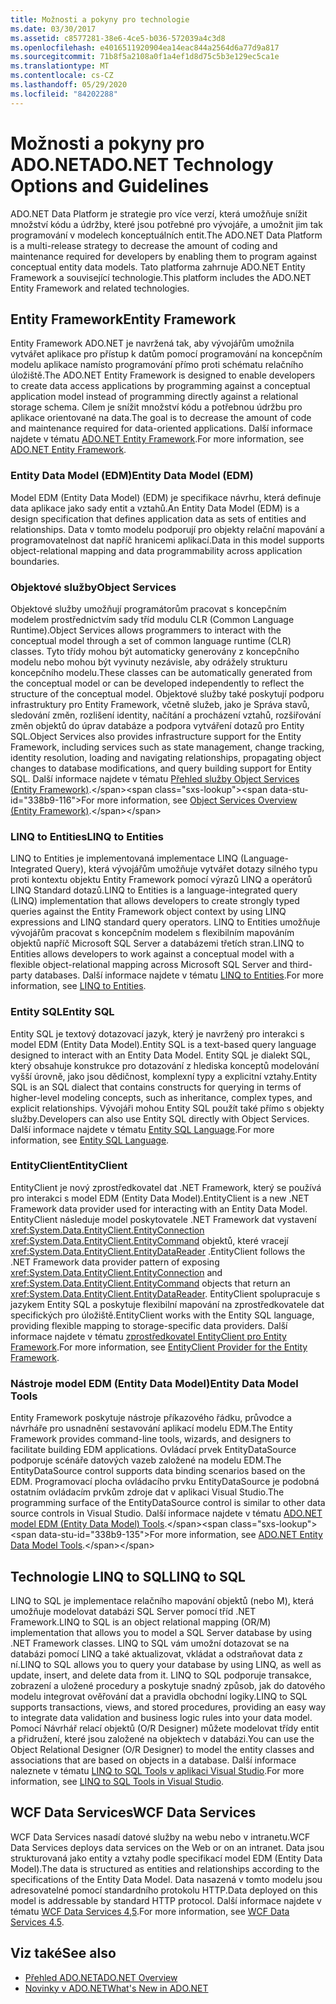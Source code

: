 ```yaml
---
title: Možnosti a pokyny pro technologie
ms.date: 03/30/2017
ms.assetid: c8577281-38e6-4ce5-b036-572039a4c3d8
ms.openlocfilehash: e4016511920904ea14eac844a2564d6a77d9a817
ms.sourcegitcommit: 71b8f5a2108a0f1a4ef1d8d75c5b3e129ec5ca1e
ms.translationtype: MT
ms.contentlocale: cs-CZ
ms.lasthandoff: 05/29/2020
ms.locfileid: "84202288"
---
```

# <a name="adonet-technology-options-and-guidelines"></a><span data-ttu-id="338b9-102">Možnosti a pokyny pro ADO.NET</span><span class="sxs-lookup"><span data-stu-id="338b9-102">ADO.NET Technology Options and Guidelines</span></span>

<span data-ttu-id="338b9-103">ADO.NET Data Platform je strategie pro více verzí, která umožňuje snížit množství kódu a údržby, které jsou potřebné pro vývojáře, a umožnit jim tak programování v modelech konceptuálních entit.</span><span class="sxs-lookup"><span data-stu-id="338b9-103">The ADO.NET Data Platform is a multi-release strategy to decrease the amount of coding and maintenance required for developers by enabling them to program against conceptual entity data models.</span></span> <span data-ttu-id="338b9-104">Tato platforma zahrnuje ADO.NET Entity Framework a související technologie.</span><span class="sxs-lookup"><span data-stu-id="338b9-104">This platform includes the ADO.NET Entity Framework and related technologies.</span></span>  
  
## <a name="entity-framework"></a><span data-ttu-id="338b9-105">Entity Framework</span><span class="sxs-lookup"><span data-stu-id="338b9-105">Entity Framework</span></span>  
 <span data-ttu-id="338b9-106">Entity Framework ADO.NET je navržená tak, aby vývojářům umožnila vytvářet aplikace pro přístup k datům pomocí programování na koncepčním modelu aplikace namísto programování přímo proti schématu relačního úložiště.</span><span class="sxs-lookup"><span data-stu-id="338b9-106">The ADO.NET Entity Framework is designed to enable developers to create data access applications by programming against a conceptual application model instead of programming directly against a relational storage schema.</span></span> <span data-ttu-id="338b9-107">Cílem je snížit množství kódu a potřebnou údržbu pro aplikace orientované na data.</span><span class="sxs-lookup"><span data-stu-id="338b9-107">The goal is to decrease the amount of code and maintenance required for data-oriented applications.</span></span> <span data-ttu-id="338b9-108">Další informace najdete v tématu [ADO.NET Entity Framework](./ef/index.md).</span><span class="sxs-lookup"><span data-stu-id="338b9-108">For more information, see [ADO.NET Entity Framework](./ef/index.md).</span></span>  
  
### <a name="entity-data-model-edm"></a><span data-ttu-id="338b9-109">Entity Data Model (EDM)</span><span class="sxs-lookup"><span data-stu-id="338b9-109">Entity Data Model (EDM)</span></span>  
 <span data-ttu-id="338b9-110">Model EDM (Entity Data Model) (EDM) je specifikace návrhu, která definuje data aplikace jako sady entit a vztahů.</span><span class="sxs-lookup"><span data-stu-id="338b9-110">An Entity Data Model (EDM) is a design specification that defines application data as sets of entities and relationships.</span></span> <span data-ttu-id="338b9-111">Data v tomto modelu podporují pro objekty relační mapování a programovatelnost dat napříč hranicemi aplikací.</span><span class="sxs-lookup"><span data-stu-id="338b9-111">Data in this model supports object-relational mapping and data programmability across application boundaries.</span></span>  
  
### <a name="object-services"></a><span data-ttu-id="338b9-112">Objektové služby</span><span class="sxs-lookup"><span data-stu-id="338b9-112">Object Services</span></span>  
 <span data-ttu-id="338b9-113">Objektové služby umožňují programátorům pracovat s koncepčním modelem prostřednictvím sady tříd modulu CLR (Common Language Runtime).</span><span class="sxs-lookup"><span data-stu-id="338b9-113">Object Services allows programmers to interact with the conceptual model through a set of common language runtime (CLR) classes.</span></span> <span data-ttu-id="338b9-114">Tyto třídy mohou být automaticky generovány z koncepčního modelu nebo mohou být vyvinuty nezávisle, aby odrážely strukturu koncepčního modelu.</span><span class="sxs-lookup"><span data-stu-id="338b9-114">These classes can be automatically generated from the conceptual model or can be developed independently to reflect the structure of the conceptual model.</span></span> <span data-ttu-id="338b9-115">Objektové služby také poskytují podporu infrastruktury pro Entity Framework, včetně služeb, jako je Správa stavů, sledování změn, rozlišení identity, načítání a procházení vztahů, rozšiřování změn objektů do úprav databáze a podpora vytváření dotazů pro Entity SQL.</span><span class="sxs-lookup"><span data-stu-id="338b9-115">Object Services also provides infrastructure support for the Entity Framework, including services such as state management, change tracking, identity resolution, loading and navigating relationships, propagating object changes to database modifications, and query building support for Entity SQL.</span></span> <span data-ttu-id="338b9-116">Další informace najdete v tématu [Přehled služby Object Services (Entity Framework)](https://docs.microsoft.com/previous-versions/bb386871(v=vs.100)).</span><span class="sxs-lookup"><span data-stu-id="338b9-116">For more information, see [Object Services Overview (Entity Framework)](https://docs.microsoft.com/previous-versions/bb386871(v=vs.100)).</span></span>  
  
### <a name="linq-to-entities"></a><span data-ttu-id="338b9-117">LINQ to Entities</span><span class="sxs-lookup"><span data-stu-id="338b9-117">LINQ to Entities</span></span>  
 <span data-ttu-id="338b9-118">LINQ to Entities je implementovaná implementace LINQ (Language-Integrated Query), která vývojářům umožňuje vytvářet dotazy silného typu proti kontextu objektu Entity Framework pomocí výrazů LINQ a operátorů LINQ Standard dotazů.</span><span class="sxs-lookup"><span data-stu-id="338b9-118">LINQ to Entities is a language-integrated query (LINQ) implementation that allows developers to create strongly typed queries against the Entity Framework object context by using LINQ expressions and LINQ standard query operators.</span></span> <span data-ttu-id="338b9-119">LINQ to Entities umožňuje vývojářům pracovat s koncepčním modelem s flexibilním mapováním objektů napříč Microsoft SQL Server a databázemi třetích stran.</span><span class="sxs-lookup"><span data-stu-id="338b9-119">LINQ to Entities allows developers to work against a conceptual model with a flexible object-relational mapping across Microsoft SQL Server and third-party databases.</span></span> <span data-ttu-id="338b9-120">Další informace najdete v tématu [LINQ to Entities](./ef/language-reference/linq-to-entities.md).</span><span class="sxs-lookup"><span data-stu-id="338b9-120">For more information, see [LINQ to Entities](./ef/language-reference/linq-to-entities.md).</span></span>  
  
### <a name="entity-sql"></a><span data-ttu-id="338b9-121">Entity SQL</span><span class="sxs-lookup"><span data-stu-id="338b9-121">Entity SQL</span></span>  
 <span data-ttu-id="338b9-122">Entity SQL je textový dotazovací jazyk, který je navržený pro interakci s model EDM (Entity Data Model).</span><span class="sxs-lookup"><span data-stu-id="338b9-122">Entity SQL is a text-based query language designed to interact with an Entity Data Model.</span></span> <span data-ttu-id="338b9-123">Entity SQL je dialekt SQL, který obsahuje konstrukce pro dotazování z hlediska konceptů modelování vyšší úrovně, jako jsou dědičnost, komplexní typy a explicitní vztahy.</span><span class="sxs-lookup"><span data-stu-id="338b9-123">Entity SQL is an SQL dialect that contains constructs for querying in terms of higher-level modeling concepts, such as inheritance, complex types, and explicit relationships.</span></span> <span data-ttu-id="338b9-124">Vývojáři mohou Entity SQL použít také přímo s objekty služby.</span><span class="sxs-lookup"><span data-stu-id="338b9-124">Developers can also use Entity SQL directly with Object Services.</span></span> <span data-ttu-id="338b9-125">Další informace najdete v tématu [Entity SQL Language](./ef/language-reference/entity-sql-language.md).</span><span class="sxs-lookup"><span data-stu-id="338b9-125">For more information, see [Entity SQL Language](./ef/language-reference/entity-sql-language.md).</span></span>  
  
### <a name="entityclient"></a><span data-ttu-id="338b9-126">EntityClient</span><span class="sxs-lookup"><span data-stu-id="338b9-126">EntityClient</span></span>  
 <span data-ttu-id="338b9-127">EntityClient je nový zprostředkovatel dat .NET Framework, který se používá pro interakci s model EDM (Entity Data Model).</span><span class="sxs-lookup"><span data-stu-id="338b9-127">EntityClient is a new .NET Framework data provider used for interacting with an Entity Data Model.</span></span> <span data-ttu-id="338b9-128">EntityClient následuje model poskytovatele .NET Framework dat vystavení <xref:System.Data.EntityClient.EntityConnection> <xref:System.Data.EntityClient.EntityCommand> objektů, které vracejí <xref:System.Data.EntityClient.EntityDataReader> .</span><span class="sxs-lookup"><span data-stu-id="338b9-128">EntityClient follows the .NET Framework data provider pattern of exposing <xref:System.Data.EntityClient.EntityConnection> and <xref:System.Data.EntityClient.EntityCommand> objects that return an <xref:System.Data.EntityClient.EntityDataReader>.</span></span> <span data-ttu-id="338b9-129">EntityClient spolupracuje s jazykem Entity SQL a poskytuje flexibilní mapování na zprostředkovatele dat specifických pro úložiště.</span><span class="sxs-lookup"><span data-stu-id="338b9-129">EntityClient works with the Entity SQL language, providing flexible mapping to storage-specific data providers.</span></span> <span data-ttu-id="338b9-130">Další informace najdete v tématu [zprostředkovatel EntityClient pro Entity Framework](./ef/entityclient-provider-for-the-entity-framework.md).</span><span class="sxs-lookup"><span data-stu-id="338b9-130">For more information, see [EntityClient Provider for the Entity Framework](./ef/entityclient-provider-for-the-entity-framework.md).</span></span>  
  
### <a name="entity-data-model-tools"></a><span data-ttu-id="338b9-131">Nástroje model EDM (Entity Data Model)</span><span class="sxs-lookup"><span data-stu-id="338b9-131">Entity Data Model Tools</span></span>  
 <span data-ttu-id="338b9-132">Entity Framework poskytuje nástroje příkazového řádku, průvodce a návrháře pro usnadnění sestavování aplikací modelu EDM.</span><span class="sxs-lookup"><span data-stu-id="338b9-132">The Entity Framework provides command-line tools, wizards, and designers to facilitate building EDM applications.</span></span> <span data-ttu-id="338b9-133">Ovládací prvek EntityDataSource podporuje scénáře datových vazeb založené na modelu EDM.</span><span class="sxs-lookup"><span data-stu-id="338b9-133">The EntityDataSource control supports data binding scenarios based on the EDM.</span></span> <span data-ttu-id="338b9-134">Programovací plocha ovládacího prvku EntityDataSource je podobná ostatním ovládacím prvkům zdroje dat v aplikaci Visual Studio.</span><span class="sxs-lookup"><span data-stu-id="338b9-134">The programming surface of the EntityDataSource control is similar to other data source controls in Visual Studio.</span></span> <span data-ttu-id="338b9-135">Další informace najdete v tématu [ADO.NET model EDM (Entity Data Model) Tools](https://docs.microsoft.com/previous-versions/dotnet/netframework-4.0/bb399249(v=vs.100)).</span><span class="sxs-lookup"><span data-stu-id="338b9-135">For more information, see [ADO.NET Entity Data Model Tools](https://docs.microsoft.com/previous-versions/dotnet/netframework-4.0/bb399249(v=vs.100)).</span></span>  
  
## <a name="linq-to-sql"></a><span data-ttu-id="338b9-136">Technologie LINQ to SQL</span><span class="sxs-lookup"><span data-stu-id="338b9-136">LINQ to SQL</span></span>  
 <span data-ttu-id="338b9-137">LINQ to SQL je implementace relačního mapování objektů (nebo M), která umožňuje modelovat databázi SQL Server pomocí tříd .NET Framework.</span><span class="sxs-lookup"><span data-stu-id="338b9-137">LINQ to SQL is an object relational mapping (OR/M) implementation that allows you to model a SQL Server database by using .NET Framework classes.</span></span> <span data-ttu-id="338b9-138">LINQ to SQL vám umožní dotazovat se na databázi pomocí LINQ a také aktualizovat, vkládat a odstraňovat data z ní.</span><span class="sxs-lookup"><span data-stu-id="338b9-138">LINQ to SQL allows you to query your database by using LINQ, as well as update, insert, and delete data from it.</span></span> <span data-ttu-id="338b9-139">LINQ to SQL podporuje transakce, zobrazení a uložené procedury a poskytuje snadný způsob, jak do datového modelu integrovat ověřování dat a pravidla obchodní logiky.</span><span class="sxs-lookup"><span data-stu-id="338b9-139">LINQ to SQL supports transactions, views, and stored procedures, providing an easy way to integrate data validation and business logic rules into your data model.</span></span> <span data-ttu-id="338b9-140">Pomocí Návrhář relací objektů (O/R Designer) můžete modelovat třídy entit a přidružení, které jsou založené na objektech v databázi.</span><span class="sxs-lookup"><span data-stu-id="338b9-140">You can use the Object Relational Designer (O/R Designer) to model the entity classes and associations that are based on objects in a database.</span></span> <span data-ttu-id="338b9-141">Další informace naleznete v tématu [LINQ to SQL Tools v aplikaci Visual Studio](/visualstudio/data-tools/linq-to-sql-tools-in-visual-studio2).</span><span class="sxs-lookup"><span data-stu-id="338b9-141">For more information, see [LINQ to SQL Tools in Visual Studio](/visualstudio/data-tools/linq-to-sql-tools-in-visual-studio2).</span></span>  
  
## <a name="wcf-data-services"></a><span data-ttu-id="338b9-142">WCF Data Services</span><span class="sxs-lookup"><span data-stu-id="338b9-142">WCF Data Services</span></span>  
 <span data-ttu-id="338b9-143">WCF Data Services nasadí datové služby na webu nebo v intranetu.</span><span class="sxs-lookup"><span data-stu-id="338b9-143">WCF Data Services deploys data services on the Web or on an intranet.</span></span> <span data-ttu-id="338b9-144">Data jsou strukturovaná jako entity a vztahy podle specifikací model EDM (Entity Data Model).</span><span class="sxs-lookup"><span data-stu-id="338b9-144">The data is structured as entities and relationships according to the specifications of the Entity Data Model.</span></span> <span data-ttu-id="338b9-145">Data nasazená v tomto modelu jsou adresovatelné pomocí standardního protokolu HTTP.</span><span class="sxs-lookup"><span data-stu-id="338b9-145">Data deployed on this model is addressable by standard HTTP protocol.</span></span> <span data-ttu-id="338b9-146">Další informace najdete v tématu [WCF Data Services 4,5](../wcf/index.md).</span><span class="sxs-lookup"><span data-stu-id="338b9-146">For more information, see [WCF Data Services 4.5](../wcf/index.md).</span></span>  
  
## <a name="see-also"></a><span data-ttu-id="338b9-147">Viz také</span><span class="sxs-lookup"><span data-stu-id="338b9-147">See also</span></span>

- [<span data-ttu-id="338b9-148">Přehled ADO.NET</span><span class="sxs-lookup"><span data-stu-id="338b9-148">ADO.NET Overview</span></span>](ado-net-overview.md)
- [<span data-ttu-id="338b9-149">Novinky v ADO.NET</span><span class="sxs-lookup"><span data-stu-id="338b9-149">What's New in ADO.NET</span></span>](whats-new.md)
